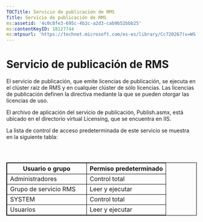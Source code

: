 ```yaml
---
TOCTitle: Servicio de publicación de RMS
Title: Servicio de publicación de RMS
ms:assetid: '4c0c8fe3-695c-4b2c-a2d3-cab9b52bbb25'
ms:contentKeyID: 18127744
ms:mtpsurl: 'https://technet.microsoft.com/es-es/library/Cc720267(v=WS.10)'
---
```


Servicio de publicación de RMS
==============================

El servicio de publicación, que emite licencias de publicación, se ejecuta en el clúster raíz de RMS y en cualquier clúster de sólo licencias. Las licencias de publicación definen la directiva mediante la que se pueden otorgar las licencias de uso.

El archivo de aplicación del servicio de publicación, Publish.asmx, está ubicado en el directorio virtual Licensing, que se encuentra en IIS.

La lista de control de acceso predeterminada de este servicio se muestra en la siguiente tabla:

###  

 
<table style="border:1px solid black;">
<colgroup>
<col width="50%" />
<col width="50%" />
</colgroup>
<thead>
<tr class="header">
<th style="border:1px solid black;" >Usuario o grupo</th>
<th style="border:1px solid black;" >Permiso predeterminado</th>
</tr>
</thead>
<tbody>
<tr class="odd">
<td style="border:1px solid black;">Administradores</td>
<td style="border:1px solid black;">Control total</td>
</tr>
<tr class="even">
<td style="border:1px solid black;">Grupo de servicio RMS</td>
<td style="border:1px solid black;">Leer y ejecutar</td>
</tr>
<tr class="odd">
<td style="border:1px solid black;">SYSTEM</td>
<td style="border:1px solid black;">Control total</td>
</tr>
<tr class="even">
<td style="border:1px solid black;">Usuarios</td>
<td style="border:1px solid black;">Leer y ejecutar</td>
</tr>
</tbody>
</table>
